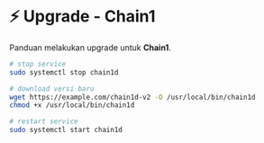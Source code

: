 # ⚡ Upgrade - Chain1

Panduan melakukan upgrade untuk **Chain1**.

```bash
# stop service
sudo systemctl stop chain1d

# download versi baru
wget https://example.com/chain1d-v2 -O /usr/local/bin/chain1d
chmod +x /usr/local/bin/chain1d

# restart service
sudo systemctl start chain1d
```
